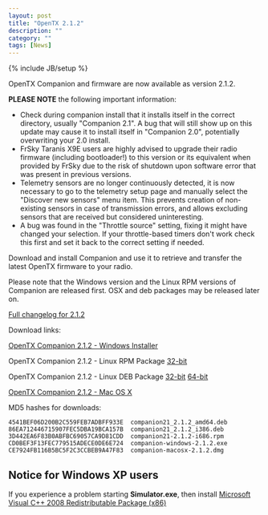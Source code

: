 ```yaml
---
layout: post
title: "OpenTX 2.1.2"
description: ""
category: ""
tags: [News]
---
```

{% include JB/setup %}

OpenTX Companion and firmware are now available as version 2.1.2.

**PLEASE NOTE** the following important information:

- Check during companion install that it installs itself in the correct directory, usually "Companion 2.1". A bug that will still show up on this update may cause it to install itself in "Companion 2.0", potentially overwriting your 2.0 install.
- FrSky Taranis X9E users are highly advised to upgrade their radio firmware (including bootloader!) to this version or its equivalent when provided by FrSky due to the risk of shutdown upon software error that was present in previous versions.
- Telemetry sensors are no longer continuously detected, it is now necessary to go to the telemetry setup page and manually select the "Discover new sensors" menu item. This prevents creation of non-existing sensors in case of transmission errors, and allows excluding sensors that are received but considered uninteresting.
- A bug was found in the "Throttle source" setting, fixing it might have changed your selection. If your throttle-based timers don't work check this first and set it back to the correct setting if needed.

Download and install Companion and use it to retrieve and transfer the latest OpenTX firmware to your radio.

Please note that the Windows version and the Linux RPM versions of Companion are released first. OSX and deb packages may be released later on.

[Full changelog for 2.1.2](https://github.com/opentx/opentx/releases/tag/2.1.2)

Download links:

[OpenTX Companion 2.1.2 - Windows Installer](http://downloads-21.open-tx.org/companion/companion-windows-2.1.2.exe)

OpenTX Companion 2.1.2 - Linux RPM Package [32-bit](http://downloads-21.open-tx.org/companion/companion21-2.1.2-i686.rpm)

OpenTX Companion 2.1.2 - Linux DEB Package [32-bit](http://downloads-21.open-tx.org/companion/companion21_2.1.2_i386.deb) [64-bit](http://downloads-21.open-tx.org/companion/companion21_2.1.2_amd64.deb)

[OpenTX Companion 2.1.2 - Mac OS X](http://downloads-21.open-tx.org/companion/companion-macosx-2.1.2.dmg) 

MD5 hashes for downloads:

```
4541BEF06D200B2C559FEB7ADBFF933E  companion21_2.1.2_amd64.deb
86EA712446715907FEC5DBA19BCA157B  companion21_2.1.2_i386.deb
3D442EA6F83B0ABFBC69057CA9D81CDD  companion21-2.1.2-i686.rpm
CD0BEF3F13FEC779515ADECE0DE6E724  companion-windows-2.1.2.exe
CE7924FB116B5BC5F2C3CCBEB9A47F83  companion-macosx-2.1.2.dmg
```

## Notice for Windows XP users
If you experience a problem starting **Simulator.exe**, then install [Microsoft Visual C++ 2008 Redistributable Package (x86)](http://www.microsoft.com/en-us/download/details.aspx?id=29)
